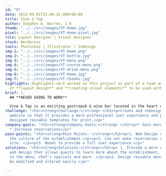 ```yaml
---
id: "9"
date: 2013-05-01T22:40:32.000+00:00
title: Vine & Tap
author: Stephen A. Warren, J.R
thumb: "../../src/images/VT-Home.jpg"
pixel: "../../src/images/VT-Home-pixel.jpg"
role: Layout Designer | Visual Designer
stack: Wordpress
tools: Photoshop | Illustrator | InDesign
img-1: "../../src/images/VT-Home.png"
img-2: "../../src/images/VT-bottle.jpg"
img-3: "../../src/images/VT-menu.png"
img-4: "../../src/images/VT-course-menu.png"
img-5: "../../src/images/VT-drink-menu.png"
img-6: "../../src/images/VT-Home.jpg"
img-7: "../../src/images/VT-thanks.jpg"
highlights: Highlights:<p>I worked on this project as part of a team and my role consisted
  of **layout design** and **creating visual elements** to be used within the UI Design.</p>
brief: |-
  ## **NEVER GOING TO WORK**

  Vine & Tap is an exciting gastropub & wine bar located in the heart of the Buckhead district in Atlanta, Georgia. The winery offers small bites along with main course dishes paired well with their huge lists of wines to indulge.</p>
challenge: "<h2><strong>Challenge:</strong> </h2><p>Create and redesign the company
  website so that it provides a more professional user experience and provide well
  designed reusable templates for print.</p>"
company-goals: "<h2><strong>Company Goals:</strong> </h2><p>* Gain more online exposure
  * Increase reservations</p>"
pain-points: "<h2><strong>Pain Points: </strong></h2><p>1. Web Design does not mimic
  the culture of the establishment.</p><p>2. Can not make reservation directly from
  site. </p><p>3. Needs to provide a full user experience.</p>"
solutions: "<h2><strong>Solutions:</strong></h2><p> 1. Provide a more user-centered
  web design that allows guests to learn more about the establishment, new items added
  to the menu, chef's specials and more. </p><p>2. Design reusable menu's that can
  be modified and altered easily.</p>"

---
```

